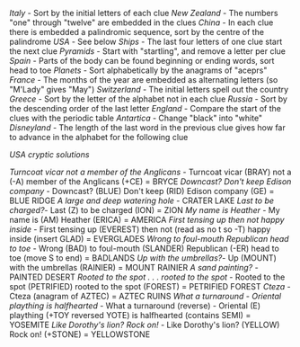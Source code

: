 *Italy* - Sort by the initial letters of each clue
*New Zealand* - The numbers "one" through "twelve" are embedded in the clues
*China* - In each clue there is embedded a palindromic sequence, sort by the centre of the palindrome
*USA* - See below
*Ships* - The last four letters of one clue start the next clue
*Pyramids* - Start with "startling", and remove a letter per clue
*Spain* - Parts of the body can be found beginning or ending words, sort head to toe
*Planets* - Sort alphabetically by the anagrams of "aceprs"
*France* - The months of the year are embedded as alternating letters (so "M'Lady" gives "May")
*Switzerland* - The initial letters spell out the country
*Greece* - Sort by the letter of the alphabet not in each clue
*Russia* - Sort by the descending order of the last letter
*England* - Compare the start of the clues with the periodic table
*Antartica* - Change "black" into "white"
*Disneyland* - The length of the last word in the previous clue gives how far to advance in the alphabet for the following clue

*USA cryptic solutions*

*Turncoat vicar not a member of the Anglicans* - Turncoat vicar (BRAY) not a (-A) member of the Anglicans (+CE) = BRYCE
*Downcast?  Don't keep Edison company* - Downcast? (BLUE) Don't keep (RID) Edison company (GE) = BLUE RIDGE
*A large and deep watering hole* - CRATER LAKE
*Last to be charged?*- Last (Z) to be charged (ION) = ZION
*My name is Heather* - My name is (AM) Heather (ERICA) = AMERICA
*First tensing up then not happy inside* - First tensing up (EVEREST) then not (read as no t so -T) happy inside (insert GLAD) = EVERGLADES
*Wrong to foul-mouth Republican head to toe* - Wrong (BAD) to foul-mouth (SLANDER) Republican (-ER) head to toe (move S to end) = BADLANDS
*Up with the umbrellas?*- Up (MOUNT) with the umbrellas (RAINIER) = MOUNT RAINIER
*A sand painting?* - PAINTED DESERT
*Rooted to the spot . . . rooted to the spot* - Rooted to the spot (PETRIFIED) rooted to the spot (FOREST) = PETRIFIED FOREST
*Cteza* - Cteza (anagram of AZTEC) = AZTEC RUINS
*What a turnaround - Oriental plaything is halfhearted* - What a turnaround (reverse) - Oriental (E) plaything (+TOY reversed YOTE) is halfhearted (contains SEMI) = YOSEMITE
*Like Dorothy's lion?  Rock on!* - Like Dorothy's lion? (YELLOW) Rock on! (+STONE) = YELLOWSTONE
